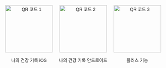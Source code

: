 <!DOCTYPE html>
<html lang="ko">
<head>
    <meta charset="UTF-8">
    <meta name="viewport" content="width=device-width, initial-scale=1.0">
    <title>QR 코드 페이지</title>
    <style>
        body {
            display: flex;
            justify-content: center;
            align-items: center;
            height: 100vh;
            margin: 0;
            font-family: Arial, sans-serif;
        }
        .qr-container {
            display: flex;
            gap: 20px;
        }
        .qr-code {
            text-align: center;
        }
        img {
            width: 150px;
            height: 150px;
        }
    </style>
</head>
<body>
    <div class="qr-container">
        <div class="qr-code">
            <img src="D:\download\나의건강기록_IOS.png" alt="QR 코드 1">
            <p>나의 건강 기록 iOS</p>
        </div>
        <div class="qr-code">
            <img src="D:\download\나의건강기록_안드로이드.png" alt="QR 코드 2">
            <p>나의 건강 기록 안드로이드</p>
        </div>
        <div class="qr-code">
            <img src="D:\download\플러스.png" alt="QR 코드 3">
            <p>플러스 기능</p>
        </div>
    </div>
</body>
</html>
